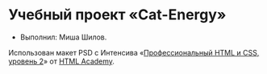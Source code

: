 # Учебный проект «Cat-Energy»

* Выполнил: Миша Шилов.


Использован макет PSD с Интенсива «[Профессиональный HTML и CSS, уровень 2](https://htmlacademy.ru/intensive/htmlcss)» от [HTML Academy](https://htmlacademy.ru).
